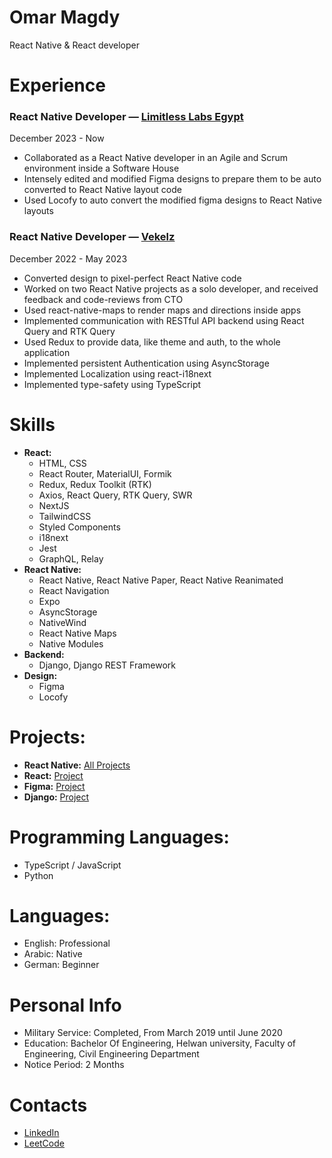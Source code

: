 # Omar Magdy

React Native & React developer

# Experience

### React Native Developer — [Limitless Labs Egypt](https://www.linkedin.com/company/limitless-labs-egypt/)

December 2023 - Now

- Collaborated as a React Native developer in an Agile and Scrum environment inside a Software House
- Intensely edited and modified Figma designs to prepare them to be auto converted to React Native layout code
- Used Locofy to auto convert the modified figma designs to React Native layouts

### React Native Developer — [Vekelz](https://www.linkedin.com/company/vekelz/)

December 2022 - May 2023

- Converted design to pixel-perfect React Native code
- Worked on two React Native projects as a solo developer, and received feedback and code-reviews from CTO
- Used react-native-maps to render maps and directions inside apps
- Implemented communication with RESTful API backend using React Query and RTK Query
- Used Redux to provide data, like theme and auth, to the whole application
- Implemented persistent Authentication using AsyncStorage
- Implemented Localization using react-i18next
- Implemented type-safety using TypeScript

# Skills

- **React:**
  - HTML, CSS
  - React Router, MaterialUI, Formik
  - Redux, Redux Toolkit (RTK)
  - Axios, React Query, RTK Query, SWR
  - NextJS
  - TailwindCSS
  - Styled Components
  - i18next
  - Jest
  - GraphQL, Relay
- **React Native:**
  - React Native, React Native Paper, React Native Reanimated
  - React Navigation
  - Expo
  - AsyncStorage
  - NativeWind
  - React Native Maps
  - Native Modules
- **Backend:**
  - Django, Django REST Framework
- **Design:**
  - Figma
  - Locofy

# Projects:

- **React Native:** [All Projects](https://github.com/OmarThinks/OmarThinks/blob/master/examples/react-native.md)
- **React:** [Project](https://github.com/OmarThinks/Cantiin-React-NextJS)
- **Figma:** [Project](https://github.com/OmarThinks/This-and-That)
- **Django:** [Project](https://github.com/OmarThinks/cantiin_django)

# Programming Languages:

- TypeScript / JavaScript
- Python

# Languages:

- English: Professional
- Arabic: Native
- German: Beginner

# Personal Info

- Military Service: Completed, From March 2019 until June 2020
- Education: Bachelor Of Engineering, Helwan university, Faculty of Engineering, Civil Engineering Department
- Notice Period: 2 Months

# Contacts

- [LinkedIn](https://www.linkedin.com/in/omar-magdy-28497a200/)
- [LeetCode](https://leetcode.com/OmarThinks/)
